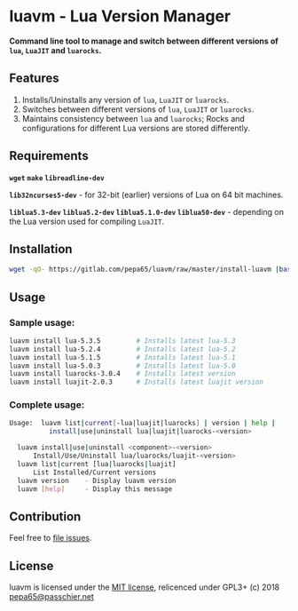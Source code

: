 # luavm - Lua Version Manager

**Command line tool to manage and switch between different versions of `lua`,
`LuaJIT` and `luarocks`.**

## Features

1. Installs/Uninstalls any version of `lua`, `LuaJIT` or `luarocks`.
2. Switches between different versions of `lua`, `LuaJIT` or `luarocks`.
3. Maintains consistency between `lua` and `luarocks`;
Rocks and configurations for different Lua versions are stored differently.

## Requirements

**`wget` `make` `libreadline-dev`**

**`lib32ncurses5-dev`** -
for 32-bit (earlier) versions of Lua on 64 bit machines.

**`liblua5.3-dev` `liblua5.2-dev` `liblua5.1.0-dev` `liblua50-dev`** -
depending on the Lua version used for compiling `LuaJIT`.

## Installation

```sh
wget -qO- https://gitlab.com/pepa65/luavm/raw/master/install-luavm |bash
```

## Usage
### Sample usage:

```sh
luavm install lua-5.3.5         # Installs latest lua-5.3
luavm install lua-5.2.4         # Installs latest lua-5.2
luavm install lua-5.1.5         # Installs latest lua-5.1
luavm install lua-5.0.3         # Installs latest lua-5.0
luavm install luarocks-3.0.4    # Installs latest version
luavm install luajit-2.0.3      # Installs latest luajit version
```

### Complete usage:

```sh
Usage:  luavm list|current[-lua|luajit|luarocks] | version | help |
          install|use|uninstall lua|luajit|luarocks-<version>

  luavm install|use|uninstall <component>-<version>
      Install/Use/Uninstall lua/luarocks/luajit-<version>
  luavm list|current [lua|luarocks|luajit]
      List Installed/Current versions
  luavm version    - Display luavm version
  luavm [help]     - Display this message
```

## Contribution

Feel free to [file issues](https://gitlab.com/pepa65/luavm/issues).

## License

luavm is licensed under the [MIT license](http://dhaval.mit-license.org/),
relicenced under GPL3+ (c) 2018 pepa65@passchier.net

